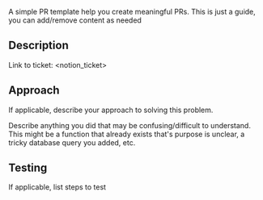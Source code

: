 A simple PR template help you create meaningful PRs. This is just a guide, you can add/remove content as needed

## Description

Link to ticket: <notion_ticket>

## Approach

If applicable, describe your approach to solving this problem.

Describe anything you did that may be confusing/difficult to understand. This might be a function that already exists that's purpose is unclear, a tricky database query you added, etc.

## Testing

If applicable, list steps to test
